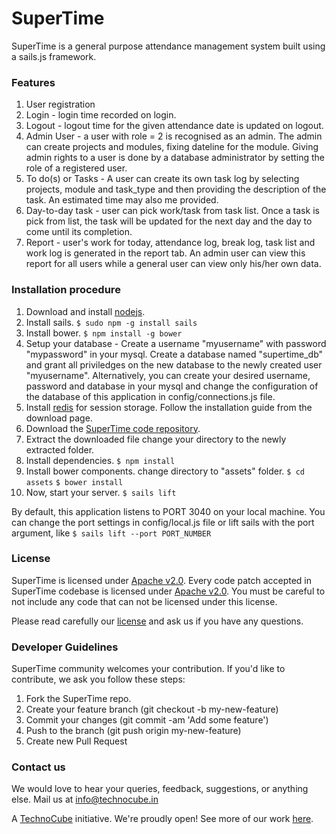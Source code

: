 # SuperTime #

SuperTime is a general purpose attendance management system built using a sails.js framework.

### Features ###

1. User registration
2. Login - login time recorded on login.
3. Logout - logout time for the given attendance date is updated on logout.
4. Admin User - a user with role = 2 is recognised as an admin. The admin can create projects and modules, fixing dateline for the module. Giving admin rights to a user is done by a database administrator by setting the role of a registered user.
5. To do(s) or Tasks - A user can create its own task log by selecting projects, module and task_type and then providing the description of the task. An estimated time may also me provided.
6. Day-to-day task - user can pick work/task from task list. Once a task is pick from list, the task will be updated for the next day and the day to come until its completion.
7. Report - user's work for today, attendance log, break log, task list and work log is generated in the report tab. An admin user can view this report for all users while a general user can view only his/her own data.

### Installation procedure ###

1. Download and install [nodejs](https://nodejs.org/en/).
2. Install sails. 
 	```$ sudo npm -g install sails```
3. Install bower.
	```$ npm install -g bower```
4. Setup your database -  Create a username "myusername" with password "mypassword" in your mysql. Create a database named "supertime_db" and grant all priviledges on the new database to the newly created user "myusername". Alternatively, you can create your desired username, password and database in your mysql and change the configuration of the database of this application in
	config/connections.js file.
5. Install [redis](http://redis.io/download) for session storage. Follow the installation guide from the download page.
6. Download the [SuperTime code repository](https://github.com/TechnocubeOpenSource/supertime/archive/master.zip).
7. Extract the downloaded file change your directory to the newly extracted folder.
8. Install dependencies.
	```$ npm install```
9. Install bower components. change directory to "assets" folder.
	```$ cd assets```
	```$ bower install```
10. Now, start your server.
	```$ sails lift```

By default, this application listens to PORT 3040 on your local machine. You can change the port settings in config/local.js file or lift sails with the port argument, like
	```$ sails lift --port PORT_NUMBER ```

### License ###

SuperTime is licensed under [Apache v2.0](https://github.com/TechnocubeLabs/Supertime/blob/master/LICENSE). Every code patch accepted in SuperTime codebase is licensed under [Apache v2.0](https://github.com/TechnocubeLabs/Supertime/blob/master/LICENSE). You must be careful to not include any code that can not be licensed under this license.

Please read carefully our [license](https://github.com/TechnocubeLabs/Supertime/blob/master/LICENSE) and ask us if you have any questions.

### Developer Guidelines ###

SuperTime community welcomes your contribution. If you'd like to contribute, we ask you follow these steps:

1. Fork the SuperTime repo.
2. Create your feature branch (git checkout -b my-new-feature)
3. Commit your changes (git commit -am 'Add some feature')
4. Push to the branch (git push origin my-new-feature)
5. Create new Pull Request

### Contact us ###
We would love to hear your queries, feedback, suggestions, or anything else. Mail us at [info@technocube.in](mailto:info@technocube.in) 


A [TechnoCube](http://technocube.co/) initiative. We're proudly open! See more of our work [here](http://technocube.co/work.html). 
